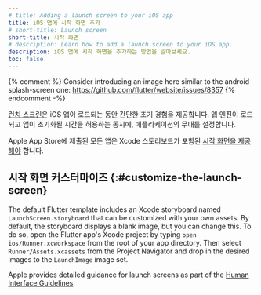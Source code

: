 ```yaml
---
# title: Adding a launch screen to your iOS app
title: iOS 앱에 시작 화면 추가
# short-title: Launch screen
short-title: 시작 화면
# description: Learn how to add a launch screen to your iOS app.
description: iOS 앱에 시작 화면을 추가하는 방법을 알아보세요.
toc: false
---
```


{% comment %}
Consider introducing an image here similar to the android splash-screen one:
https://github.com/flutter/website/issues/8357
{% endcomment -%}

[런치 스크린][Launch screens]은 iOS 앱이 로드되는 동안 간단한 초기 경험을 제공합니다. 
앱 엔진이 로드되고 앱이 초기화될 시간을 허용하는 동시에, 애플리케이션의 무대를 설정합니다.

[Launch screens]: {{site.apple-dev}}/design/human-interface-guidelines/launching#Launch-screens

Apple App Store에 제출된 모든 앱은 Xcode 스토리보드가 포함된 [시작 화면을 제공해야][apple-requirement] 합니다.

## 시작 화면 커스터마이즈 {:#customize-the-launch-screen}

The default Flutter template includes an Xcode
storyboard named `LaunchScreen.storyboard`
that can be customized with your own assets.
By default, the storyboard displays a blank image,
but you can change this. To do so,
open the Flutter app's Xcode project
by typing `open ios/Runner.xcworkspace`
from the root of your app directory.
Then select `Runner/Assets.xcassets`
from the Project Navigator and
drop in the desired images to the `LaunchImage` image set.

Apple provides detailed guidance for launch screens as
part of the [Human Interface Guidelines][].

[apple-requirement]: {{site.apple-dev}}/documentation/xcode/specifying-your-apps-launch-screen
[Human Interface Guidelines]: {{site.apple-dev}}/design/human-interface-guidelines/patterns/launching#launch-screens
